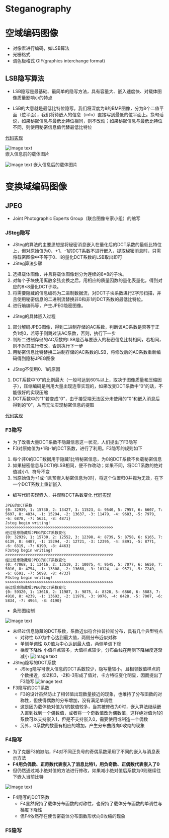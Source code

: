 # Steganography

# 空域编码图像
* 对像素进行编码，如LSB算法
* 光栅格式
* 调色板格式   GIF(graphics interchange format)
## LSB隐写算法
* LSB隐写是最基础、最简单的隐写方法，具有容量大、嵌入速度快、对载体图像质量影响小的特点

* LSB的大意就是最低比特位隐写。我们将深度为8的BMP图像，分为8个二值平面（位平面），我们将待嵌入的信息（info）直接写到最低的位平面上。换句话说，如果秘密信息与最低比特位相同，则不改动；如果秘密信息与最低比特位不同，则使用秘密信息值代替最低比特位

[代码实现](https://github.com/librauee/Staganalysis/tree/master/LSB)

![Image text](https://raw.githubusercontent.com/librauee/Staganalysis/master/picture/old.png#pic_center)  
嵌入信息前的载体图片

![Image text](https://raw.githubusercontent.com/librauee/Staganalysis/master/picture/new.png#pic_center)
嵌入信息后的载体图片


# 变换域编码图像

## JPEG
* Joint Photographic Experts Group（联合图像专家小组）的缩写
### JSteg隐写
* JSteg的算法的主要思想是将秘密消息嵌入在量化后的DCT系数的最低比特位上，但对原始值为0、+1、-1的DCT系数不进行嵌入，提取秘密消息时，只需将载密图像中不等于0、l的量化DCT系数的LSB取出即可
* JSteg算法步骤 

1. 选择载体图像，并且将载体图像划分为连续的8×8的子块。 
2. 对每个子块使用离散余弦变换之后，用相应的质量因数的量化表量化，得到对应的8×8量化DCT子块。 
3. 将需要隐藏的信息编码为二进制数据流，对DCT子块系数进行Z字形扫描，并且使用秘密信息的二进制流替换非0和非1的DCT系数的最低比特位。 
4. 进行熵编码等，产生JPEG隐密图像。

* JSteg的具体嵌入过程
1. 部分解码JPEG图像，得到二进制存储的AC系数，判断该AC系数是否等于正负1或0，若等于则跳过该AC系数，否则，执行下一步
2. 判断二进制存储的AC系数的LSB是否与要嵌入的秘密信息比特相同，若相同，则不对其进行修改，否则执行下一步
3. 用秘密信息比特替换二进制存储的AC系数的LSB，将修改后的AC系数重新编码得到隐秘JPEG图像
* JSteg不使用0、1的原因
1. DCT系数中“0”的比例最大（一般可达到60%以上，取决于图像质量和压缩因子），压缩编码是利用大量出现连零实现的，如果改变DCT系数中“0”的话，不能很好的实现压缩
2. DCT系数中的“1”若变成“0”，由于接受端无法区分未使用的“0”和嵌入消息后得到的“0”，从而无法实现秘密信息的提取

[代码实现](https://github.com/librauee/Staganalysis/tree/master/LSB)
### F3隐写
* 为了改善大量DCT系数不隐藏信息这一状况，人们提出了F3隐写
* F3对原始值为+1和-1的DCT系数，进行了利用。F3隐写的规则如下

1. 每个非0的DCT数据用于隐藏1比特秘密信息，为0的DCT系数不负载秘密信息
2. 如果秘密信息与DCT的LSB相同，便不作改动；如果不同，将DCT系数的绝对值减小1，符号不变
3. 当原始值为+1或-1且预嵌入秘密信息为0时，将这个位置归0并视为无效，在下一个DCT系数上重新嵌入

* 编写代码实现嵌入，并观察DCT系数变化
[代码实现](https://github.com/librauee/Staganalysis/tree/master/LSB)
```
JPEG的DCT系数
{0: 32939, 1: 15730, 2: 13427, 3: 11523, 4: 9540, 5: 7957, 6: 6607, 7: 5697, 8: 4834, -1: 15294, -2: 13637, -3: 11479, -4: 9683, -5: 7979, -6: 6878, -7: 5631, -8: 4871}
Jsteg begin writing!
>>>>>>>>>>>>>>>>>>>>>>>>>>>>>>>>>>>>>>>>>>>>>>>>
经过信息隐藏后JPEG的DCT系数变化
{0: 32939, 1: 15730, 2: 12552, 3: 12398, 4: 8739, 5: 8758, 6: 6165, 7: 6139, 8: 4487, -1: 15294, -2: 12721, -3: 12395, -4: 8891, -5: 8771, -6: 6319, -7: 6190, -8: 4463}
F3steg begin writing!
>>>>>>>>>>>>>>>>>>>>>>>>>>>>>>>>>>>>>>>>>>>>>>>>
经过信息隐藏后JPEG的DCT系数变化
{0: 47068, 1: 13416, 2: 13519, 3: 10075, 4: 9545, 5: 7077, 6: 6650, 7: 5016, 8: 4754, -1: 13308, -2: 13668, -3: 10124, -4: 9571, -5: 7249, -6: 6591, -7: 5098, -8: 4733}
F4steg begin writing!
>>>>>>>>>>>>>>>>>>>>>>>>>>>>>>>>>>>>>>>>>>>>>>>>
经过信息隐藏后JPEG的DCT系数变化
{0: 59320, 1: 13618, 2: 11987, 3: 9875, 4: 8328, 5: 6860, 6: 5883, 7: 4910, 8: 4239, -1: 13692, -2: 11976, -3: 9976, -4: 8428, -5: 7007, -6: 5834, -7: 4964, -8: 4190}
```
* 条形图绘制

![Image text](https://raw.githubusercontent.com/librauee/Staganalysis/master/picture/original.png#pic_center) 
* 未经过信息隐藏的DCT系数，系数近似符合拉普拉斯分布，具有几个典型特点
   * 对称性 以0为中心达到最大值，两侧分布近似对称
   * 单侧单调性 以0值为中心达到最大值，两侧单调下降
   * 梯度下降性 小值样点较多，大值样点较少，分布曲线在两侧下降梯度逐渐减小
![Image text](https://raw.githubusercontent.com/librauee/Staganalysis/master/picture/Jsteg.png#pic_center) 
* JSteg隐写的DCT系数
  * JSteg隐写可嵌入信息的DCT系数较少，隐写量较小，且相邻数值样点的个数接近，如2和3，-2和-3形成了值对，卡方特征变化明显，因而提出了F3隐写
![Image text](https://raw.githubusercontent.com/librauee/Staganalysis/master/picture/F3.png#pic_center) 
* F3隐写的DCT系数
  * F3的设计虽然防止了相邻值出现数量接近的现象，也维持了分布函数的对称性，但使得偶数的分布增加，没有满足单调性
  * 这是因为载体绝对值为1的数值较多，当其被修改为0时，嵌入算法继续嵌入直到找到一个偶数值，或者将一个奇数值改为偶数值，这样绝对值为1的系数可以支持嵌入1，但是不支持嵌入0，需要使用或制造一个偶数
  * 另外，0系数的数量有相应的增加，产生分布曲线向0收缩的现象

### F4隐写
* 为了克服F3的缺陷，F4对不同正负号的奇偶系数采用了不同的嵌入与消息表示方法
* **F4用负偶数、正奇数代表嵌入了消息比特1，用负奇数、正偶数代表嵌入了0**
* 但仍然通过减小绝对值的方法进行修改，如果减小绝对值后系数为0则继续往下嵌入当前比特 

![Image text](https://raw.githubusercontent.com/librauee/Staganalysis/master/picture/F4.png#pic_center) 
* F4隐写的DCT系数
  * F4显然保持了载体分布函数的对称性，也保持了载体分布函数的单调性与梯度下降性
  * 但F4依然存在使含密载体分布函数形状向0收缩的现象

### F5隐写
